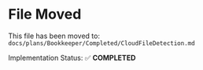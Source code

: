 # File Moved

This file has been moved to: `docs/plans/Bookkeeper/Completed/CloudFileDetection.md`

Implementation Status: ✅ **COMPLETED**